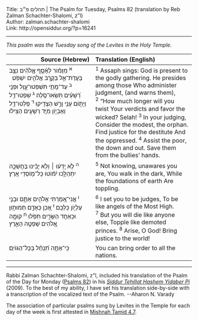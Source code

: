 <html>
<head></head>
<body>
Title: תהלים פ״ב | The Psalm for Tuesday, Psalms 82 (translation by Reb Zalman Schachter-Shalomi, z”l)<br />
Author: zalman.schachter-shalomi<br />
Link: http://opensiddur.org/?p=16241
<p />
<hr />

<div class="english" style="margin-left: auto;margin-right: auto;">
<em>This psalm was the Tuesday song of the Levites in the Holy Temple.</em>
</div>

<table style="margin-left: auto;margin-right: auto;" class="draggable">
<thead><tr><th id="x" style="text-align: right;">Source (Hebrew)</th><th style="text-align: left;">Translation (English)</th></tr></thead>
<tbody>
<tr>
<td style="vertical-align:top;" width="46%">
<div class="liturgy"><span lang="he">
<sup>א</sup>&nbsp;<span class="instruction">מִזְמ֗וֹר לְאָ֫סָ֥ף </span>
אֱ&#x200d;ֽלֹהִ֗ים נִצָּ֥ב 
בַּעֲדַת־אֵ֑ל 
בְּקֶ֖רֶב אֱלֹהִ֣ים 
יִשְׁפֹּֽט׃
&nbsp;
<sup>ב</sup>&nbsp;עַד־מָתַ֥י 
תִּשְׁפְּטוּ־עָ֑וֶל 
וּפְנֵ֥י רְ֝שָׁעִ֗ים 
תִּשְׂאוּ־סֶֽלָה׃
<sup>ג</sup>&nbsp;שִׁפְטוּ־דַ֥ל 
וְיָת֑וֹם עָנִ֖י 
וָרָ֣שׁ 
הַצְדִּֽיקוּ׃
<sup>ד</sup>&nbsp;פַּלְּטוּ־דַ֥ל וְאֶבְי֑וֹן 
מִיַּ֖ד רְשָׁעִ֣ים הַצִּֽילוּ׃
</span></div>
</td>
 
<td style="vertical-align:top;" width="53%">
<div class="english">
<sup>1</sup>&nbsp;Assaph sings:
God is present 
to the godly gathering.
He presides among those
Who administer judgment, 
(and warns them),
<sup>2</sup>&nbsp;“How much longer will you twist 
Your verdicts 
and favor the wicked?
Selah!
<sup>3</sup>&nbsp;In your judging, 
Consider the modest, the orphan.
Find justice for the destitute
And the oppressed.
<sup>4</sup>&nbsp;Assist the poor, the down and out.
Save them from the bullies’ hands.
</div></td>
</tr>


<tr>
<td style="vertical-align:top;" width="46%">
<div class="liturgy"><span lang="he">
<sup>ה</sup>&nbsp;לֹ֤א יָֽדְע֨וּ ׀ 
וְלֹ֥א יָבִ֗ינוּ בַּחֲשֵׁכָ֥ה יִתְהַלָּ֑כוּ 
יִ֝מּ֗וֹטוּ 
כָּל־מ֥וֹסְדֵי אָֽרֶץ׃
</span></div>
</td>
 
<td style="vertical-align:top;" width="53%">
<div class="english">
<sup>5</sup>&nbsp;Not knowing, unawares you are,
You walk in the dark,
While the foundations of earth 
Are toppling.
</div></td>
</tr>


<tr>
<td style="vertical-align:top;" width="46%">
<div class="liturgy"><span lang="he">
<sup>ו</sup>&nbsp;אֲ&#x200d;ֽנִי־אָ֭מַרְתִּי אֱלֹהִ֣ים אַתֶּ֑ם 
וּבְנֵ֖י עֶלְי֣וֹן 
כֻּלְּכֶֽם׃
<sup>ז</sup>&nbsp;אָ֭כֵן כְּאָדָ֣ם תְּמוּת֑וּן 
וּכְאַחַ֖ד הַשָּׂרִ֣ים תִּפֹּֽלוּ׃
<sup>ח</sup>&nbsp;קוּמָ֣ה אֱ֭לֹהִים 
שָׁפְטָ֣ה הָאָ֑רֶץ 
</span></div>
</td>
 
<td style="vertical-align:top;" width="53%">
<div class="english">
<sup>6</sup>&nbsp;I set you to be judges,
To be like angels 
of the Most High.
<sup>7</sup>&nbsp;But you will die like anyone else,
Topple like demoted princes.
<sup>8</sup>&nbsp;Arise, O God!
Bring justice to the world!
</div></td>
</tr>


<tr>
<td style="vertical-align:top;" width="46%">
<div class="liturgy"><span lang="he">
כִּֽי־אַתָּ֥ה תִ֝נְחַ֗ל 
בְּכָל־הַגּוֹיִֽם׃
</span></div>
</td>
 
<td style="vertical-align:top;" width="53%">
<div class="english">
You can bring order 
to all the nations.
</div></td>
 </tr>
</tbody></table>

<hr />

Rabbi Zalman Schachter-Shalomi, z"l, included his translation of the Psalm of the Day for Monday (<a href="https://en.wikipedia.org/wiki/Psalm_82">Psalms 82</a>) in his <em><a href="https://opensiddur.org/siddurim/ha-ari/neo-hasidut/reb-zalmans-open-siddur-tehillat-hashem/">Siddur Tehillat Hashem Yidaber Pi</a></em> (2009). To the best of my ability, I have set his translation side-by-side with a transcription of the vocalized text of the Psalm. --Aharon N. Varady

The association of particular psalms sung by Levites in the Temple for each day of the week is first attested in <a href="https://www.sefaria.org/Mishnah_Tamid.7.4?lang=bi">Mishnah Tamid 4.7</a>.
</body>
</html>